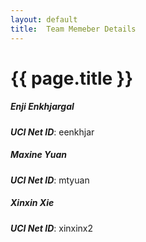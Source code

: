 ```yaml
---
layout: default
title:  Team Memeber Details
---
```


# {{ page.title }}


##### Enji Enkhjargal
***UCI Net ID***: eenkhjar

##### Maxine Yuan
***UCI Net ID***: mtyuan

##### Xinxin Xie 
***UCI Net ID***: xinxinx2
